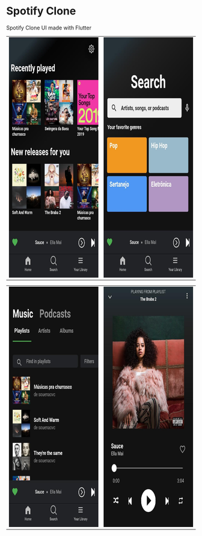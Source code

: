# Spotify Clone

Spotify Clone UI made with Flutter

<table
style={border:"none"}>
<tr>
    <td>
        <img src="/screenshots/HomePage_Print.jpeg" height="640" width="360" alt="Home Page">
    </td>
    <td>
        <img src="/screenshots/SearchPage_Print.jpeg" height="640" width="360" alt="Search Page">
    </td>
</tr>
</table>

<table
style={border:"none"}>
<tr>
    <td>
        <img src="/screenshots/LibraryPage_Print.jpeg" height="640" width="360" alt="Library Page">
    </td>
    <td>
        <img src="/screenshots/SongPage_Print.jpeg" height="640" width="360" alt="Song Page">
    </td>
</tr>
</table>
